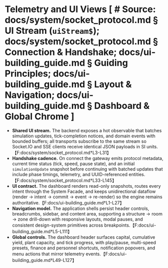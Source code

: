 # Telemetry and UI Views [ # Source: docs/system/socket_protocol.md § UI Stream (`uiStream$`); docs/system/socket_protocol.md § Connection & Handshake; docs/ui-building_guide.md § Guiding Principles; docs/ui-building_guide.md § Layout & Navigation; docs/ui-building_guide.md § Dashboard & Global Chrome ]

- **Shared UI stream.** The backend exposes a hot observable that batches simulation updates, tick-completion notices, and domain events with bounded buffers; all transports subscribe to the same stream so Socket.IO and SSE clients receive identical JSON payloads in SI units.【F:docs/system/socket_protocol.md†L3-L31】
- **Handshake cadence.** On connect the gateway emits protocol metadata, current time status (tick, speed, pause state), and an initial `simulationUpdate` snapshot before continuing with batched updates that include phase timings, telemetry, and UUID-referenced entities.【F:docs/system/socket_protocol.md†L33-L145】
- **UI contract.** The dashboard renders read-only snapshots, routes every intent through the System Facade, and keeps unidirectional dataflow (render → intent → commit → event → re-render) so the engine remains authoritative.【F:docs/ui-building_guide.md†L1-L27】
- **Navigation model.** The application shells persist header controls, breadcrumbs, sidebar, and content area, supporting a structure → room → zone drill-down with responsive layouts, modal pauses, and consistent design-system primitives across breakpoints.【F:docs/ui-building_guide.md†L5-L111】
- **Global controls.** The dashboard header surfaces capital, cumulative yield, plant capacity, and tick progress, with play/pause, multi-speed presets, finance and personnel shortcuts, notification popovers, and menu actions that mirror telemetry events.【F:docs/ui-building_guide.md†L49-L127】
